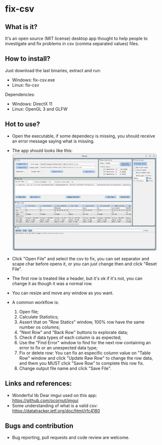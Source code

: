 # fix-csv

## What is it?  
It's an open source (MIT license) desktop app thought to help people to investigate and fix problems in csv (comma separated values) files.  

## How to install?
Just download the last binaries, extract and run:
 - Windows: fix-csv.exe
 - Linux: fix-csv

 Dependencies:
 - Windows: DirectX 11
 - Linux: OpenGL 3 and GLFW

 ## Hot to use?
- Open the executable, if some dependecy is missing, you should receive an error message saying what is missing.

- The app should looks like this:  ![app screen](docs/img/screen-01.png)

- Click "Open File" and select the csv to fix, you can set separator and scape char before opens it, or you can just change then and click "Reset File".

- The first row is treated like a header, but it's ok if it's not, you can change it as though it was a normal row.

- You can resize and move any window as you want.

- A common workflow is:
    1. Open file;
    2. Calculate Statistics;
    3. Assert that on "Row Statics" window, 100% row have the same number os columns;
    4. "Next Row" and "Back Row" buttons to explorate data;
    5. Check if data types of each column is as expected;
    6. Use the "Find Error" window to find for the next row containing an error to fix or an unexpected data type;
    7. Fix or delete row: You can fix an especific column value on "Table Row" window and click "Update Raw Row" to change the row data, and them you MUST click "Save Row" to complete this row fix.
    8. Change output file name and click "Save File".

## Links and references:
- Wonderful lib Dear imgui used on this app: https://github.com/ocornut/imgui
- Some understanding of what is a valid csv: https://datatracker.ietf.org/doc/html/rfc4180


## Bugs and contribution
- Bug reporting, pull requests and code review are welcome.


